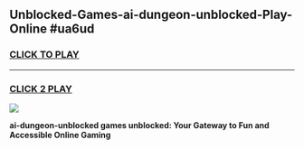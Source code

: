 
## Unblocked-Games-ai-dungeon-unblocked-Play-Online #ua6ud
<h3>
<a href="https://news.freeplayer.one?title=ai-dungeon-unblocked&ref=3">CLICK TO PLAY</a></h3>
<hr>

<h3>
<a href="https://news.freeplayer.one?title=ai-dungeon-unblocked&ref=3">CLICK 2 PLAY</a>
  
</h3>

<a href="https://news.freeplayer.one?title=ai-dungeon-unblocked&ref=3"><img src="https://clearcache.store/games.png"></a>


**ai-dungeon-unblocked games unblocked: Your Gateway to Fun and Accessible Online Gaming**

